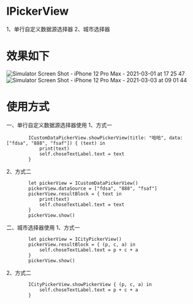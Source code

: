 # IPickerView
1、单行自定义数据源选择器
2、城市选择器

# 效果如下
![Simulator Screen Shot - iPhone 12 Pro Max - 2021-03-01 at 17 25 47](https://user-images.githubusercontent.com/70566070/109477893-8a1fb300-7ab3-11eb-94e6-7e71b8c68547.png)
![Simulator Screen Shot - iPhone 12 Pro Max - 2021-03-03 at 09 01 44](https://user-images.githubusercontent.com/70566070/109736379-2c987d00-7bff-11eb-995e-9ec645e81401.png)

# 使用方式

一、单行自定义数据源选择器使用
1、方式一
```
        ICustomDataPickerView.showPickerView(title: "哈哈", data: ["fdsa", "888", "fsaf"]) { (text) in
            print(text)
            self.choseTextLabel.text = text
        }
```
2、方式二
```
        let pickerView = ICustomDataPickerView()
        pickerView.dataSource = ["fdsa", "888", "fsaf"]
        pickerView.resultBlock = { text in
            print(text)
            self.choseTextLabel.text = text
        }
        pickerView.show()
```

二、城市选择器使用
1、方式一
```
        let pickerView = ICityPickerView()
        pickerView.resultBlock = { (p, c, a) in
            self.choseTextLabel.text = p + c + a
        }
        pickerView.show()

```
2、方式二
```
        ICityPickerView.showPickerView { (p, c, a) in
            self.choseTextLabel.text = p + c + a
        }

```
